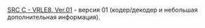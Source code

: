 [SRC C - VRLE8. Ver.01](https://github.com/drilnet/rle/tree/master/VRLE8/SRC%20C%20-%20VRLE8.%20Ver.01) - версия 01 (кодер/декодер и небольшая дополнительная информация).
